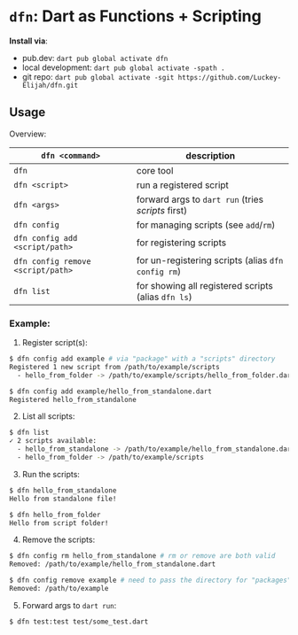 # `dfn`: Dart as Functions + Scripting

**Install via**: 
- pub.dev: `dart pub global activate dfn`
- local development: `dart pub global activate -spath .`
- git repo: `dart pub global activate -sgit https://github.com/Luckey-Elijah/dfn.git`

## Usage

Overview:

| `dfn <command>`                   | description                                         |
| --------------------------------- | --------------------------------------------------- |
| `dfn`                             | core tool                                           |
| `dfn <script>`                    | run a registered script                             |
| `dfn <args>`                      | forward args to `dart run` (tries *scripts* first)  |
| `dfn config`                      | for managing scripts (see `add`/`rm`)               |
| `dfn config add <script/path>`    | for registering scripts                             |
| `dfn config remove <script/path>` | for un-registering scripts (alias `dfn config rm`)  |
| `dfn list`                        | for showing all registered scripts (alias `dfn ls`) |


### Example:

1. Register script(s):
  ```sh
  $ dfn config add example # via "package" with a "scripts" directory
  Registered 1 new script from /path/to/example/scripts
    - hello_from_folder -> /path/to/example/scripts/hello_from_folder.dart

  $ dfn config add example/hello_from_standalone.dart 
  Registered hello_from_standalone
  ```

2. List all scripts:
  ```sh
  $ dfn list
  ✓ 2 scripts available:
    - hello_from_standalone -> /path/to/example/hello_from_standalone.dart
    - hello_from_folder -> /path/to/example/scripts
  ```

3. Run the scripts:
  ```sh
  $ dfn hello_from_standalone
  Hello from standalone file!
  
  $ dfn hello_from_folder
  Hello from script folder!
  ```

4. Remove the scripts:
  ```sh
  $ dfn config rm hello_from_standalone # rm or remove are both valid
  Removed: /path/to/example/hello_from_standalone.dart

  $ dfn config remove example # need to pass the directory for "packages"
  Removed: /path/to/example
  ```

5. Forward args to `dart run`:
  ```sh
  $ dfn test:test test/some_test.dart
  ```
